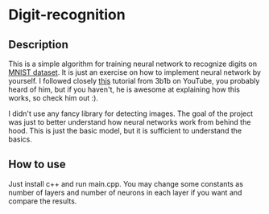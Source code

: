 # Digit-recognition


## Description
This is a simple algorithm for training neural network to recognize digits on [MNIST dataset](http://yann.lecun.com/exdb/mnist/).
It is just an exercise on how to implement neural network by yourself. I followed closely 
[this](https://www.youtube.com/watch?v=aircAruvnKk&list=PLZHQObOWTQDNU6R1_67000Dx_ZCJB-3pi)
tutorial from 3b1b on YouTube, you probably heard of him, but if you haven't, he is awesome at explaining how this works, so check him out :).

I didn't use any fancy library for detecting images. The goal of the project was just to better understand how neural networks work from behind the hood. 
This is just the basic model, but it is sufficient to understand the basics.

## How to use

Just install c++ and run main.cpp.
You may change some constants as number of layers and number of neurons in each layer if you want and compare the results.
